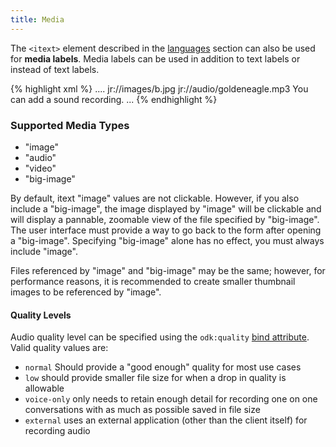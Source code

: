 ```yaml
---
title: Media
---
```


The `<itext>` element described in the [languages](#languages) section can also be used for **media labels**. Media labels can be used in addition to text labels or instead of text labels.

{% highlight xml %}
....
<itext>
    <translation default=true() lang="English">
        <text id="/widgets/select_widgets/grid_test/b:label">
            <value form="image">jr://images/b.jpg</value>
        </text>
        <text id="/widgets/display_widgets/text_media:label">
            <value form="audio">jr://audio/goldeneagle.mp3</value>
            <value>You can add a sound recording.</value>
        </text>
    </translation>
</itext>
...
{% endhighlight %}

### Supported Media Types

* "image"
* "audio"
* "video"
* "big-image"

By default, itext "image" values are not clickable. However, if you also include a "big-image", the image displayed by "image" will be clickable and will display a pannable, zoomable view of the file specified by "big-image". The user interface must provide a way to go back to the form after opening a "big-image". Specifying "big-image" alone has no effect, you must always include "image".

Files referenced by "image" and "big-image" may be the same; however, for performance reasons, it is recommended to create smaller thumbnail images to be referenced by "image".

#### Quality Levels

Audio quality level can be specified using the `odk:quality` [bind attribute](#bind-attributes). Valid quality values are:

* `normal` Should provide a "good enough" quality for most use cases
* `low` should provide smaller file size for when a drop in quality is allowable
* `voice-only` only needs to retain enough detail for recording one on one conversations with as much as possible saved in file size
* `external` uses an external application (other than the client itself) for recording audio
